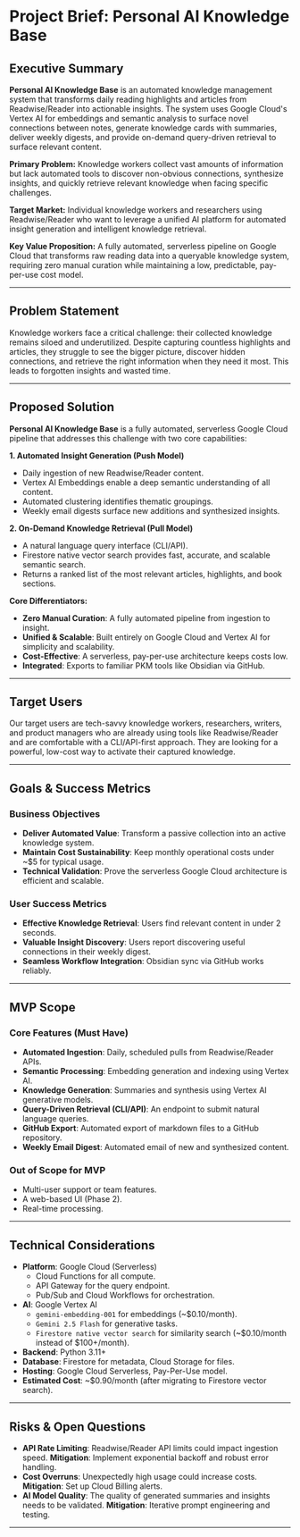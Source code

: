 # Project Brief: Personal AI Knowledge Base

## Executive Summary

**Personal AI Knowledge Base** is an automated knowledge management system that transforms daily reading highlights and articles from Readwise/Reader into actionable insights. The system uses Google Cloud's Vertex AI for embeddings and semantic analysis to surface novel connections between notes, generate knowledge cards with summaries, deliver weekly digests, and provide on-demand query-driven retrieval to surface relevant content.

**Primary Problem:** Knowledge workers collect vast amounts of information but lack automated tools to discover non-obvious connections, synthesize insights, and quickly retrieve relevant knowledge when facing specific challenges.

**Target Market:** Individual knowledge workers and researchers using Readwise/Reader who want to leverage a unified AI platform for automated insight generation and intelligent knowledge retrieval.

**Key Value Proposition:** A fully automated, serverless pipeline on Google Cloud that transforms raw reading data into a queryable knowledge system, requiring zero manual curation while maintaining a low, predictable, pay-per-use cost model.

---

## Problem Statement

Knowledge workers face a critical challenge: their collected knowledge remains siloed and underutilized. Despite capturing countless highlights and articles, they struggle to see the bigger picture, discover hidden connections, and retrieve the right information when they need it most. This leads to forgotten insights and wasted time.

---

## Proposed Solution

**Personal AI Knowledge Base** is a fully automated, serverless Google Cloud pipeline that addresses this challenge with two core capabilities:

**1. Automated Insight Generation (Push Model)**
- Daily ingestion of new Readwise/Reader content.
- Vertex AI Embeddings enable a deep semantic understanding of all content.
- Automated clustering identifies thematic groupings.
- Weekly email digests surface new additions and synthesized insights.

**2. On-Demand Knowledge Retrieval (Pull Model)**
- A natural language query interface (CLI/API).
- Firestore native vector search provides fast, accurate, and scalable semantic search.
- Returns a ranked list of the most relevant articles, highlights, and book sections.

**Core Differentiators:**
- **Zero Manual Curation**: A fully automated pipeline from ingestion to insight.
- **Unified & Scalable**: Built entirely on Google Cloud and Vertex AI for simplicity and scalability.
- **Cost-Effective**: A serverless, pay-per-use architecture keeps costs low.
- **Integrated**: Exports to familiar PKM tools like Obsidian via GitHub.

---

## Target Users

Our target users are tech-savvy knowledge workers, researchers, writers, and product managers who are already using tools like Readwise/Reader and are comfortable with a CLI/API-first approach. They are looking for a powerful, low-cost way to activate their captured knowledge.

---

## Goals & Success Metrics

### Business Objectives
- **Deliver Automated Value**: Transform a passive collection into an active knowledge system.
- **Maintain Cost Sustainability**: Keep monthly operational costs under ~$5 for typical usage.
- **Technical Validation**: Prove the serverless Google Cloud architecture is efficient and scalable.

### User Success Metrics
- **Effective Knowledge Retrieval**: Users find relevant content in under 2 seconds.
- **Valuable Insight Discovery**: Users report discovering useful connections in their weekly digest.
- **Seamless Workflow Integration**: Obsidian sync via GitHub works reliably.

---

## MVP Scope

### Core Features (Must Have)

- **Automated Ingestion**: Daily, scheduled pulls from Readwise/Reader APIs.
- **Semantic Processing**: Embedding generation and indexing using Vertex AI.
- **Knowledge Generation**: Summaries and synthesis using Vertex AI generative models.
- **Query-Driven Retrieval (CLI/API)**: An endpoint to submit natural language queries.
- **GitHub Export**: Automated export of markdown files to a GitHub repository.
- **Weekly Email Digest**: Automated email of new and synthesized content.

### Out of Scope for MVP

- Multi-user support or team features.
- A web-based UI (Phase 2).
- Real-time processing.

---

## Technical Considerations

- **Platform**: Google Cloud (Serverless)
  - Cloud Functions for all compute.
  - API Gateway for the query endpoint.
  - Pub/Sub and Cloud Workflows for orchestration.
- **AI**: Google Vertex AI
  - `gemini-embedding-001` for embeddings (~$0.10/month).
  - `Gemini 2.5 Flash` for generative tasks.
  - `Firestore native vector search` for similarity search (~$0.10/month instead of $100+/month).
- **Backend**: Python 3.11+
- **Database**: Firestore for metadata, Cloud Storage for files.
- **Hosting**: Google Cloud Serverless, Pay-Per-Use model.
- **Estimated Cost**: ~$0.90/month (after migrating to Firestore vector search).

---

## Risks & Open Questions

- **API Rate Limiting**: Readwise/Reader API limits could impact ingestion speed. **Mitigation**: Implement exponential backoff and robust error handling.
- **Cost Overruns**: Unexpectedly high usage could increase costs. **Mitigation**: Set up Cloud Billing alerts.
- **AI Model Quality**: The quality of generated summaries and insights needs to be validated. **Mitigation**: Iterative prompt engineering and testing.

---